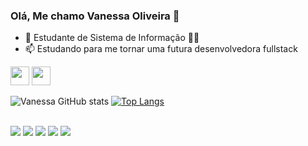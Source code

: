 ### Olá, Me chamo Vanessa Oliveira 🦋
- 🔭 Estudante de Sistema de Informação 👩‍🎓
- 📫 Estudando para me tornar uma futura desenvolvedora fullstack

<img src=https://github.com/TheDudeThatCode/TheDudeThatCode/blob/master/Assets/Earth.gif width="30"> <img src=https://raw.githubusercontent.com/TheDudeThatCode/TheDudeThatCode/master/Assets/Developer.gif width="30">




![Vanessa GitHub stats](https://github-readme-stats.vercel.app/api?username=vanessaoliveiraz&theme=midnight-purple)
 [![Top Langs](https://github-readme-stats.vercel.app/api/top-langs/?username=vanessaoliveiraz&theme=midnight-purple)](https://github.com/vanessaoliveiraz/github-readme-stats)

 
 <div style="dysplay: inline_block"><br>
 <img src ="https://img.shields.io/badge/Windows-0078D6?style=for-the-badge&logo=windows&logoColor=white">
<img src ="https://img.shields.io/badge/HTML-239120?style=for-the-badge&logo=html5&logoColor=white">
<img src ="https://img.shields.io/badge/CSS-239120?&style=for-the-badge&logo=css3&logoColor=white">
<img src ="https://img.shields.io/badge/JavaScript-323330?style=for-the-badge&logo=javascript&logoColor=F7DF1E">
<img src ="https://img.shields.io/badge/Java-ED8B00?style=for-the-badge&logo=java&logoColor=white">

 

 
 




